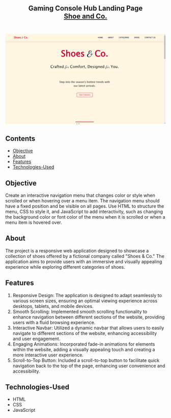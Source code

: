 <h2 align="center">
  Gaming Console Hub Landing Page<br />
  <a href="https://shoeandco.netlify.app/" target="_blank">Shoe and Co.</a><br /><br />
</h2>

<div align="center">
  <img src="./assets/webpage-image.png" alt="Screenshot-Shoes and Co Landing Page"/>
</div>

## Contents

- [Objective](#objective)
- [About](#about)
- [Features](#features)
- [Technologies-Used](#technologies-used)


## Objective

Create an interactive navigation menu that changes color or style when scrolled or when hovering over a menu item. The navigation menu should have a fixed position and be visible on all pages. Use HTML to structure the menu, CSS to style it, and JavaScript to add interactivity, such as changing the background color or font color of the menu when it is scrolled or when a menu item is hovered over.

## About

The project is a responsive web application designed to showcase a collection of shoes offered by a fictional company called "Shoes & Co." The application aims to provide users with an immersive and visually appealing experience while exploring different categories of shoes.

## Features 

1. Responsive Design: The application is designed to adapt seamlessly to various screen sizes, ensuring an optimal viewing experience across desktops, tablets, and mobile devices.
2. Smooth Scrolling: Implemented smooth scrolling functionality to enhance navigation between different sections of the website, providing users with a fluid browsing experience.
3. Interactive Navbar: Utilized a dynamic navbar that allows users to easily navigate to different sections of the website, enhancing accessibility and user engagement.
4. Engaging Animations: Incorporated fade-in animations for elements within the website, adding a visually appealing touch and creating a more interactive user experience.
5. Scroll-to-Top Button: Included a scroll-to-top button to facilitate quick navigation back to the top of the page, enhancing user convenience and accessibility.

## Technologies-Used

- HTML
- CSS
- JavaScript
